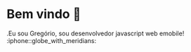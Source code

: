 <div align="left">
  <h1>Bem vindo 👋 </h1>
    <p>.Eu sou Gregório, sou desenvolvedor javascript web emobile! :iphone::globe_with_meridians:
</div>

  

